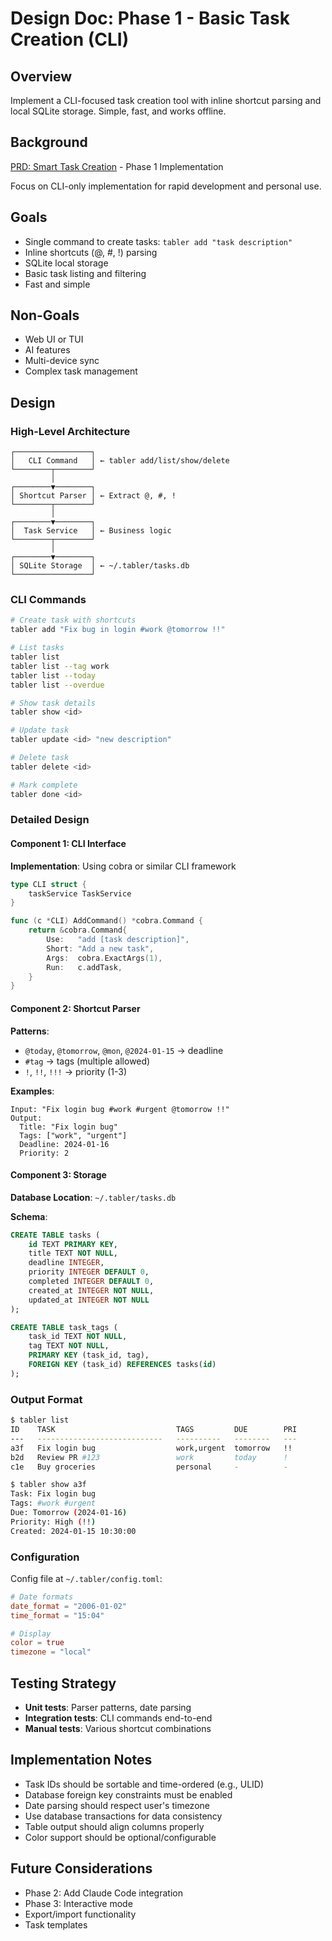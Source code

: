 # Design Doc: Phase 1 - Basic Task Creation (CLI)

## Overview

Implement a CLI-focused task creation tool with inline shortcut parsing and local SQLite storage. Simple, fast,
and works offline.

## Background

[PRD: Smart Task Creation](../../prd/smart_task_creation.md) - Phase 1 Implementation

Focus on CLI-only implementation for rapid development and personal use.

## Goals

- Single command to create tasks: `tabler add "task description"`
- Inline shortcuts (@, #, !) parsing
- SQLite local storage
- Basic task listing and filtering
- Fast and simple

## Non-Goals

- Web UI or TUI
- AI features
- Multi-device sync
- Complex task management

## Design

### High-Level Architecture

```text
┌─────────────────┐
│   CLI Command   │ ← tabler add/list/show/delete
└────────┬────────┘
         │
┌────────▼────────┐
│ Shortcut Parser │ ← Extract @, #, !
└────────┬────────┘
         │
┌────────▼────────┐
│  Task Service   │ ← Business logic
└────────┬────────┘
         │
┌────────▼────────┐
│ SQLite Storage  │ ← ~/.tabler/tasks.db
└─────────────────┘
```

### CLI Commands

```bash
# Create task with shortcuts
tabler add "Fix bug in login #work @tomorrow !!"

# List tasks
tabler list
tabler list --tag work
tabler list --today
tabler list --overdue

# Show task details
tabler show <id>

# Update task
tabler update <id> "new description"

# Delete task
tabler delete <id>

# Mark complete
tabler done <id>
```

### Detailed Design

#### Component 1: CLI Interface

**Implementation**: Using cobra or similar CLI framework

```go
type CLI struct {
    taskService TaskService
}

func (c *CLI) AddCommand() *cobra.Command {
    return &cobra.Command{
        Use:   "add [task description]",
        Short: "Add a new task",
        Args:  cobra.ExactArgs(1),
        Run:   c.addTask,
    }
}
```

#### Component 2: Shortcut Parser

**Patterns**:

- `@today`, `@tomorrow`, `@mon`, `@2024-01-15` → deadline
- `#tag` → tags (multiple allowed)
- `!`, `!!`, `!!!` → priority (1-3)

**Examples**:

```text
Input: "Fix login bug #work #urgent @tomorrow !!"
Output: 
  Title: "Fix login bug"
  Tags: ["work", "urgent"]
  Deadline: 2024-01-16
  Priority: 2
```

#### Component 3: Storage

**Database Location**: `~/.tabler/tasks.db`

**Schema**:

```sql
CREATE TABLE tasks (
    id TEXT PRIMARY KEY,
    title TEXT NOT NULL,
    deadline INTEGER,
    priority INTEGER DEFAULT 0,
    completed INTEGER DEFAULT 0,
    created_at INTEGER NOT NULL,
    updated_at INTEGER NOT NULL
);

CREATE TABLE task_tags (
    task_id TEXT NOT NULL,
    tag TEXT NOT NULL,
    PRIMARY KEY (task_id, tag),
    FOREIGN KEY (task_id) REFERENCES tasks(id)
);
```

### Output Format

```bash
$ tabler list
ID    TASK                           TAGS         DUE        PRI
---   ----------------------------   ----------   --------   ---
a3f   Fix login bug                  work,urgent  tomorrow   !!
b2d   Review PR #123                 work         today      !
c1e   Buy groceries                  personal     -          -

$ tabler show a3f
Task: Fix login bug
Tags: #work #urgent
Due: Tomorrow (2024-01-16)
Priority: High (!!)
Created: 2024-01-15 10:30:00
```

### Configuration

Config file at `~/.tabler/config.toml`:

```toml
# Date formats
date_format = "2006-01-02"
time_format = "15:04"

# Display
color = true
timezone = "local"
```

## Testing Strategy

- **Unit tests**: Parser patterns, date parsing
- **Integration tests**: CLI commands end-to-end
- **Manual tests**: Various shortcut combinations

## Implementation Notes

- Task IDs should be sortable and time-ordered (e.g., ULID)
- Database foreign key constraints must be enabled
- Date parsing should respect user's timezone
- Use database transactions for data consistency
- Table output should align columns properly
- Color support should be optional/configurable

## Future Considerations

- Phase 2: Add Claude Code integration
- Phase 3: Interactive mode
- Export/import functionality
- Task templates
